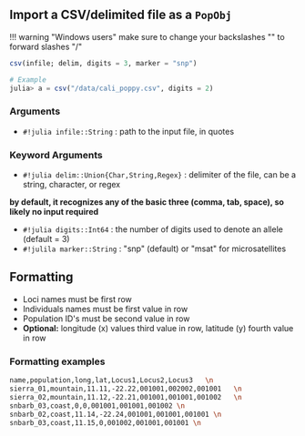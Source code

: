 ## Import a CSV/delimited file as a `PopObj`

!!! warning "Windows users"
    make sure to change your backslashes "\" to forward slashes "/" 
    

```julia
csv(infile; delim, digits = 3, marker = "snp")

# Example
julia> a = csv("/data/cali_poppy.csv", digits = 2)
```

### Arguments

- `#!julia infile::String` : path to the input file, in quotes

### Keyword Arguments

- `#!julia delim::Union{Char,String,Regex}` : delimiter of the file, can be a string, character, or regex

**by default, it recognizes any of the basic three (comma, tab, space), so likely no input required**

- `#!julia digits::Int64` : the number of digits used to denote an allele (default = 3)
- `#!julila marker::String`  : "snp" (default) or "msat" for microsatellites



## Formatting

- Loci names must be first row
- Individuals names must be first value in row
- Population ID's must be second value in row
- **Optional:** longitude (x) values third value in row, latitude (y) fourth value in row

### Formatting examples
```bash
name,population,long,lat,Locus1,Locus2,Locus3   \n
sierra_01,mountain,11.11,-22.22,001001,002002,001001   \n
sierra_02,mountain,11.12,-22.21,001001,001001,001002   \n
snbarb_03,coast,0,0,001001,001001,001002 \n
snbarb_02,coast,11.14,-22.24,001001,001001,001001 \n
snbarb_03,coast,11.15,0,001002,001001,001001 \n
```
